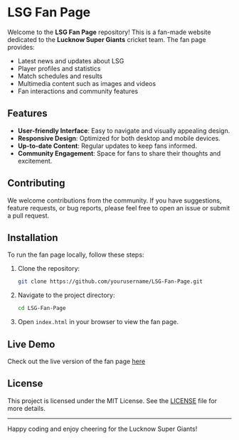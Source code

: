 # LSG Fan Page

Welcome to the **LSG Fan Page** repository! This is a fan-made website dedicated to the **Lucknow Super Giants** cricket team. The fan page provides:

- Latest news and updates about LSG
- Player profiles and statistics
- Match schedules and results
- Multimedia content such as images and videos
- Fan interactions and community features

## Features

- **User-friendly Interface**: Easy to navigate and visually appealing design.
- **Responsive Design**: Optimized for both desktop and mobile devices.
- **Up-to-date Content**: Regular updates to keep fans informed.
- **Community Engagement**: Space for fans to share their thoughts and excitement.

## Contributing

We welcome contributions from the community. If you have suggestions, feature requests, or bug reports, please feel free to open an issue or submit a pull request.

## Installation

To run the fan page locally, follow these steps:

1. Clone the repository:
    ```bash
    git clone https://github.com/yourusername/LSG-Fan-Page.git
    ```

2. Navigate to the project directory:
    ```bash
    cd LSG-Fan-Page
    ```

3. Open `index.html` in your browser to view the fan page.

## Live Demo

Check out the live version of the fan page [here](https://www.figma.com/proto/L0GuZF8BrTQXxSzFuNHRpv/LSG-Fan-Page-InternShip-Project?node-id=3-2&t=626tLT54zKbBlFI4-1)

## License

This project is licensed under the MIT License. See the [LICENSE](LICENSE) file for more details.

---

Happy coding and enjoy cheering for the Lucknow Super Giants!

